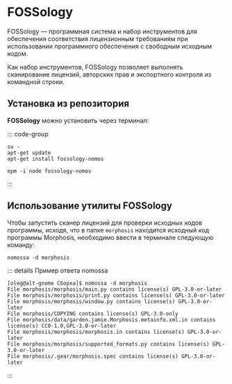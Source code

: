 # FOSSology

FOSSology — программная система и набор инструментов для обеспечения соответствия лицензионным требованиям при использовании программного обеспечения с свободным исходным кодом.

Как набор инструментов, FOSSology позволяет выполнять сканирование лицензий, авторских прав и экспортного контроля из командной строки.

## Установка из репозитория

**FOSSology** можно установить через терминал:

::: code-group

```shell[apt-get]
su -
apt-get update
apt-get install fossology-nomos
```

```shell[epm]
epm -i node fossology-nomos
```

:::

## Использование утилиты **FOSSology**

Чтобы запустить сканер лицензий для проверки исходных кодов программы, исходя, что в папке `morphosis` находится исходный код программы Morphosis, необходимо ввести в терминале следующую команду:

```shell
nomossa -d morphosis
```

::: details Пример ответа nomossa

```shell
[oleg@alt-gnome Сборка]$ nomossa -d morphosis
File morphosis/morphosis/main.py contains license(s) GPL-3.0-or-later
File morphosis/morphosis/print.py contains license(s) GPL-3.0-or-later
File morphosis/morphosis/window.py contains license(s) GPL-3.0-or-later
File morphosis/COPYING contains license(s) GPL-3.0-only
File morphosis/data/garden.jamie.Morphosis.metainfo.xml.in contains license(s) CC0-1.0,GPL-3.0-or-later
File morphosis/morphosis/morphosis.in contains license(s) GPL-3.0-or-later
File morphosis/morphosis/supported_formats.py contains license(s) GPL-3.0-or-later
File morphosis/.gear/morphosis.spec contains license(s) GPL-3.0-or-later

```

:::
